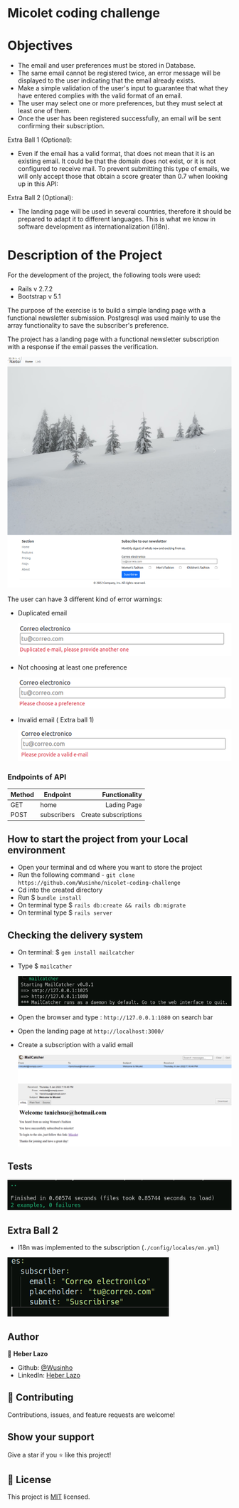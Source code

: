 # Micolet coding challenge

# Objectives

- The email and user preferences must be stored in Database.
- The same email cannot be registered twice, an error message will be displayed to the user indicating that the email already exists.
- Make a simple validation of the user's input to guarantee that what they have entered complies with the valid format of an email.
- The user may select one or more preferences, but they must select at least one of them.
- Once the user has been registered successfully, an email will be sent confirming their subscription.

Extra Ball 1 (Optional):

- Even if the email has a valid format, that does not mean that it is an existing email. It could be that the domain does not exist, or it is not configured to receive mail. To prevent submitting this type of emails, we will only accept those that obtain a score greater than 0.7 when looking up in this API:

Extra Ball 2 (Optional):

- The landing page will be used in several countries, therefore it should be prepared to adapt it to different languages. This is what we know in software development as internationalization (i18n).

# Description of the Project

For the development of the project, the following tools were used:

- Rails v 2.7.2
- Bootstrap v 5.1

The purpose of the exercise is to build a simple landing page with a functional newsletter submission. Postgresql was used mainly to use the array functionality to save the subscriber's preference.

The project has a landing page with a functional newsletter subscription with a response if the email passes the verification.

![image](./app/assets/images/screenshot.png)

The user can have 3 different kind of error warnings:

- Duplicated email

  ![image](./app/assets/images/duplicated.png)

- Not choosing at least one preference

  ![image](./app/assets/images/preference.png)

- Invalid email ( Extra ball 1)

  ![image](./app/assets/images/valid_email.png)

### **Endpoints of API**

| Method | Endpoint    |        Functionality |
| ------ | ----------- | -------------------: |
| GET    | home        |          Lading Page |
| POST   | subscribers | Create subscriptions |

## How to start the project from your Local environment

- Open your terminal and cd where you want to store the project
- Run the following command - `git clone https://github.com/Wusinho/nicolet-coding-challenge`
- Cd into the created directory
- Run $ `bundle install`
- On terminal type $ `rails db:create && rails db:migrate`
- On terminal type $ `rails server`

## Checking the delivery system

- On terminal: $ `gem install mailcatcher`
- Type $ `mailcather`

  ![image](./app/assets/images/mailcatcher.png)

- Open the browser and type : `http://127.0.0.1:1080` on search bar
- Open the landing page at `http://localhost:3000/`
- Create a subscription with a valid email

  ![image](./app/assets/images/message.png)

## Tests

![image](./app/assets/images/rspec.png)

## Extra Ball 2

- I18n was implemented to the subscription (`./config/locales/en.yml`)

![image](./app/assets/images/I18n.png)

## Author

👤 **Heber Lazo**

- Github: [@Wusinho](https://github.com/Wusinho)
- LinkedIn: [Heber Lazo](https://www.linkedin.com/in/heber-lazo-benza-523266133/)

## 🤝 Contributing

Contributions, issues, and feature requests are welcome!

## Show your support

Give a star if you :star: like this project!

## 📝 License

This project is [MIT](LICENSE) licensed.
